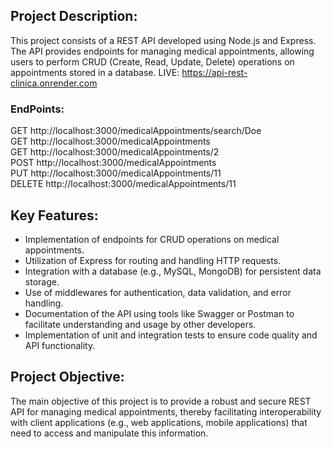 ## Project Description:
This project consists of a REST API developed using Node.js and Express. The API provides endpoints for managing medical appointments, allowing users to perform CRUD (Create, Read, Update, Delete) operations on appointments stored in a database.
LIVE: https://api-rest-clinica.onrender.com
### EndPoints:
GET http://localhost:3000/medicalAppointments/search/Doe
<br>
GET http://localhost:3000/medicalAppointments
<br>
GET http://localhost:3000/medicalAppointments/2
<br>
POST http://localhost:3000/medicalAppointments
<br>
PUT http://localhost:3000/medicalAppointments/11
<br>
DELETE http://localhost:3000/medicalAppointments/11


## Key Features:
- Implementation of endpoints for CRUD operations on medical appointments.
- Utilization of Express for routing and handling HTTP requests.
- Integration with a database (e.g., MySQL, MongoDB) for persistent data storage.
- Use of middlewares for authentication, data validation, and error handling.
- Documentation of the API using tools like Swagger or Postman to facilitate understanding and usage by other developers.
- Implementation of unit and integration tests to ensure code quality and API functionality.

## Project Objective:
The main objective of this project is to provide a robust and secure REST API for managing medical appointments, thereby facilitating interoperability with client applications (e.g., web applications, mobile applications) that need to access and manipulate this information.

